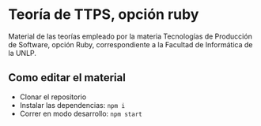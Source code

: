# Teoría de TTPS, opción ruby 

Material de las teorías empleado por la materia Tecnologías de Producción de Software, opción Ruby, correspondiente a la Facultad de Informática de la UNLP.


## Como editar el material

* Clonar el repositorio
* Instalar las dependencias: `npm i`
* Correr en modo desarrollo: `npm start`
